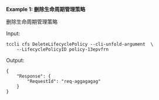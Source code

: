 **Example 1: 删除生命周期管理策略**

删除生命周期管理策略

Input: 

```
tccli cfs DeleteLifecyclePolicy --cli-unfold-argument  \
    --LifecyclePolicyID policy-13epvfrn
```

Output: 
```
{
    "Response": {
        "RequestId": "req-aggagagag"
    }
}
```

